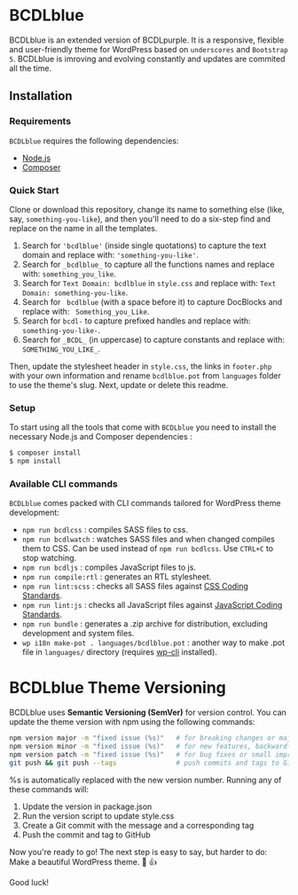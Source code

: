 # BCDLblue 
BCDLblue is an extended version of BCDLpurple. It is a responsive, flexible and user-friendly theme for WordPress based on `underscores` and `Bootstrap 5`. 
BCDLblue is imroving and evolving constantly and updates are commited all the time. 

Installation
---------------

### Requirements

`BCDLblue` requires the following dependencies:

- [Node.js](https://nodejs.org/)
- [Composer](https://getcomposer.org/)

### Quick Start

Clone or download this repository, change its name to something else (like, say, `something-you-like`), and then you'll need to do a six-step find and replace on the name in all the templates.

1. Search for `'bcdlblue'` (inside single quotations) to capture the text domain and replace with: `'something-you-like'`.
2. Search for `_bcdlblue_` to capture all the functions names and replace with: `something_you_like`.
3. Search for `Text Domain: bcdlblue` in `style.css` and replace with: `Text Domain: something-you-like`.
4. Search for <code>&nbsp;bcdlblue</code> (with a space before it) to capture DocBlocks and replace with: <code>&nbsp;Something_you_Like</code>.
5. Search for `bcdl-` to capture prefixed handles and replace with: `something-you-like-`.
6. Search for `_BCDL_` (in uppercase) to capture constants and replace with: `SOMETHING_YOU_LIKE_`.

Then, update the stylesheet header in `style.css`, the links in `footer.php` with your own information and rename `bcdlblue.pot` from `languages` folder to use the theme's slug. Next, update or delete this readme. 

### Setup

To start using all the tools that come with `BCDLblue`  you need to install the necessary Node.js and Composer dependencies :

```sh
$ composer install
$ npm install
```

### Available CLI commands

`BCDLblue` comes packed with CLI commands tailored for WordPress theme development:

- `npm run bcdlcss` : compiles SASS files to css.
- `npm run bcdlwatch` : watches SASS files and when changed compiles them to CSS. Can be used instead of `npm run bcdlcss`. Use `CTRL+C` to stop watching.
- `npm run bcdljs` : compiles JavaScript files to js.
- `npm run compile:rtl` : generates an RTL stylesheet.
- `npm run lint:scss` : checks all SASS files against [CSS Coding Standards](https://developer.wordpress.org/coding-standards/wordpress-coding-standards/css/).
- `npm run lint:js` : checks all JavaScript files against [JavaScript Coding Standards](https://developer.wordpress.org/coding-standards/wordpress-coding-standards/javascript/).
- `npm run bundle` : generates a .zip archive for distribution, excluding development and system files.
- `wp i18n make-pot . languages/bcdlblue.pot` : another way to make .pot file in `languages/` directory (requires [wp-cli](https://make.wordpress.org/cli/handbook/guides/installing/) installed).


# BCDLblue Theme Versioning

BCDLblue uses **Semantic Versioning (SemVer)** for version control. You can update the theme version with npm using the following commands:

```bash
npm version major -m "fixed issue (%s)"   # for breaking changes or major restructuring
npm version minor -m "fixed issue (%s)"   # for new features, backward-compatible
npm version patch -m "fixed issue (%s)"   # for bug fixes or small improvements
git push && git push --tags               # push commits and tags to GitHub
```
%s is automatically replaced with the new version number. Running any of these commands will:

1. Update the version in package.json
2. Run the version script to update style.css
3. Create a Git commit with the message and a corresponding tag
4. Push the commit and tag to GitHub

Now you're ready to go! The next step is easy to say, but harder to do: Make a beautiful WordPress theme. :blue_heart:
:thumbsup:

Good luck!
